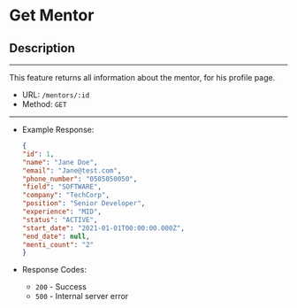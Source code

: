 # Get Mentor

## Description

___
This feature returns all information about the mentor, for his profile page.

* URL: `/mentors/:id`
* Method: `GET`

___

* Example Response:

    ```json
    {
    "id": 1,
    "name": "Jane Doe",
    "email": "Jane@test.com",
    "phone_number": "0505050050",
    "field": "SOFTWARE",
    "company": "TechCorp",
    "position": "Senior Developer",
    "experience": "MID",
    "status": "ACTIVE",
    "start_date": "2021-01-01T00:00:00.000Z",
    "end_date": null,
    "menti_count": "2"
    }
    ```

* Response Codes:
    * `200` - Success
    * `500` - Internal server error

